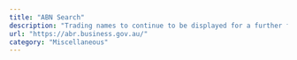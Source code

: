 ```yaml
---
title: "ABN Search"
description: "Trading names to continue to be displayed for a further five years, ABN Lookup will continue to display trading names for a further five years until 31 October 2023."
url: "https://abr.business.gov.au/"
category: "Miscellaneous"
---
```


